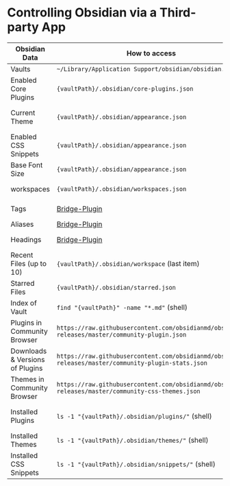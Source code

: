 # Controlling Obsidian via a Third-party App

| Obsidian Data                   | How to access                                                                                       | How to control                                                                      |
| ------------------------------- | --------------------------------------------------------------------------------------------------- | ----------------------------------------------------------------------------------- |
| Vaults                          | `~/Library/Application Support/obsidian/obsidian.json`                                              |                                                                                     |
| Enabled Core Plugins            | `{vaultPath}/.obsidian/core-plugins.json`                                                           |                                                                                     |
| Current Theme                   | `{vaultPath}/.obsidian/appearance.json`                                                             | Theme Switcher Command (Adv. URI)                                                   |
| Enabled CSS Snippets            | `{vaultPath}/.obsidian/appearance.json`                                                             |                                                                                     |
| Base Font Size                  | `{vaultPath}/.obsidian/appearance.json`                                                             |                                                                                     |
| workspaces                      | `{vaultPath}/.obsidian/workspaces.json`                                                             | Workspace (Adv. URI)                                                                |
| Tags                            | [Bridge-Plugin](https://github.com/kometenstaub/bridge)                                             | Open / Search (URI)                                                                 |
| Aliases                         | [Bridge-Plugin](https://github.com/kometenstaub/bridge)                                             | Open (URI)                                                                          |
| Headings                        | [Bridge-Plugin](https://github.com/kometenstaub/bridge)                                             | QuickSwitcher++ Command (?)                                                         |
| Recent Files (up to 10)         | `{vaultPath}/.obsidian/workspace` (last item)                                                       | Open (URI)                                                                          |
| Starred Files                   | `{vaultPath}/.obsidian/starred.json`                                                                | Open (URI)                                                                          |
| Index of Vault                  | `find "{vaultPath}" -name "*.md"` (shell)                                                           | Open (URI)                                                                          |
| Plugins in Community Browser    | `https://raw.githubusercontent.com/obsidianmd/obsidian-releases/master/community-plugin.json`       | [Hotkey Helper](https://github.com/argenos/hotkeysplus-obsidian) Command (Adv. URI) |
| Downloads & Versions of Plugins | `https://raw.githubusercontent.com/obsidianmd/obsidian-releases/master/community-plugin-stats.json` |                                                                                     |
| Themes in Community Browser     | `https://raw.githubusercontent.com/obsidianmd/obsidian-releases/master/community-css-themes.json`   |                                                                                     |
| Installed Plugins               | `ls -1 "{vaultPath}/.obsidian/plugins/"` (shell)                                                    | [Hotkey Helper](https://github.com/argenos/hotkeysplus-obsidian) Command (Adv. URI) |
| Installed Themes                | `ls -1 "{vaultPath}/.obsidian/themes/"` (shell)                                                     |                                                                                     |
| Installed CSS Snippets          | `ls -1 "{vaultPath}/.obsidian/snippets/"` (shell)                                                   |                                                                                     |
